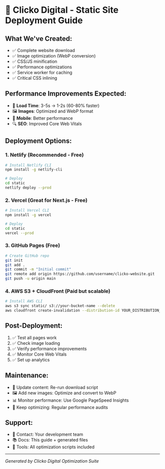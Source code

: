 # 🚀 Clicko Digital - Static Site Deployment Guide

## What We've Created:
- ✅ Complete website download
- ✅ Image optimization (WebP conversion)
- ✅ CSS/JS minification
- ✅ Performance optimizations
- ✅ Service worker for caching
- ✅ Critical CSS inlining

## Performance Improvements Expected:
- 🚀 **Load Time**: 3-5s → 1-2s (60-80% faster)
- 🖼️ **Images**: Optimized and WebP format
- 📱 **Mobile**: Better performance
- 🔍 **SEO**: Improved Core Web Vitals

## Deployment Options:

### 1. Netlify (Recommended - Free)
```bash
# Install Netlify CLI
npm install -g netlify-cli

# Deploy
cd static
netlify deploy --prod
```

### 2. Vercel (Great for Next.js - Free)
```bash
# Install Vercel CLI
npm install -g vercel

# Deploy
cd static
vercel --prod
```

### 3. GitHub Pages (Free)
```bash
# Create GitHub repo
git init
git add .
git commit -m "Initial commit"
git remote add origin https://github.com/username/clicko-website.git
git push -u origin main
```

### 4. AWS S3 + CloudFront (Paid but scalable)
```bash
# Install AWS CLI
aws s3 sync static/ s3://your-bucket-name --delete
aws cloudfront create-invalidation --distribution-id YOUR_DISTRIBUTION_ID --paths "/*"
```

## Post-Deployment:
1. ✅ Test all pages work
2. ✅ Check image loading
3. ✅ Verify performance improvements
4. ✅ Monitor Core Web Vitals
5. ✅ Set up analytics

## Maintenance:
- 🔄 Update content: Re-run download script
- 🖼️ Add new images: Optimize and convert to WebP
- 📊 Monitor performance: Use Google PageSpeed Insights
- 🚀 Keep optimizing: Regular performance audits

## Support:
- 📧 Contact: Your development team
- 📚 Docs: This guide + generated files
- 🔧 Tools: All optimization scripts included

---
*Generated by Clicko Digital Optimization Suite*
